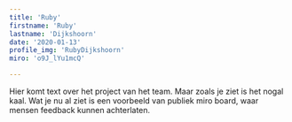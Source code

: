 ```yaml
---
title: 'Ruby'
firstname: 'Ruby'
lastname: 'Dijkshoorn'
date: '2020-01-13'
profile_img: 'RubyDijkshoorn'
miro: 'o9J_lYu1mcQ'

---
```


Hier komt text over het project van het team. Maar zoals je ziet is het nogal kaal. Wat je nu al ziet is een voorbeeld van publiek miro board, waar mensen feedback kunnen achterlaten.

